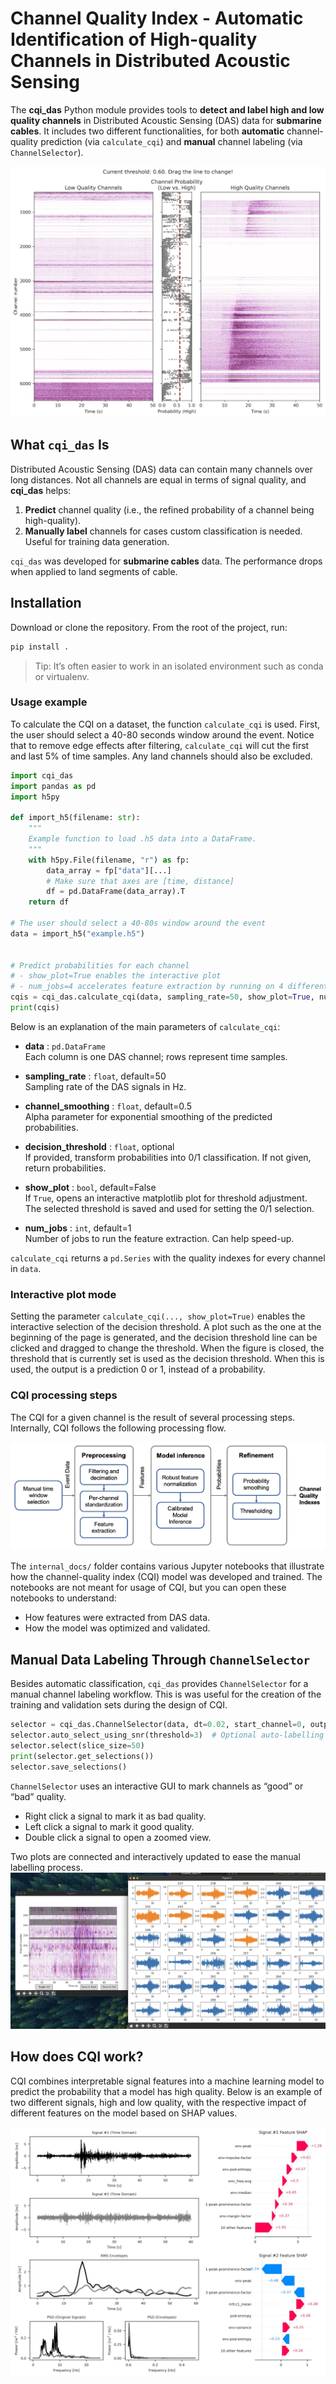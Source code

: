 # Channel Quality Index - Automatic Identification of High-quality Channels in Distributed Acoustic Sensing

The **cqi_das** Python module provides tools to **detect and label high and low quality channels** in Distributed Acoustic Sensing (DAS) data for **submarine cables**. It includes two different functionalities, for both **automatic** channel-quality prediction (via `calculate_cqi`) and **manual** channel labeling (via `ChannelSelector`).

![CQI Showcase](figures/cqi_showcase_plot.jpg)

## What `cqi_das` Is

Distributed Acoustic Sensing (DAS) data can contain many channels over long distances. Not all channels are equal in terms of signal quality, and **cqi_das** helps:
1. **Predict** channel quality (i.e., the refined probability of a channel being high-quality).
2. **Manually label** channels for cases custom classification is needed. Useful for training data generation.

`cqi_das` was developed for **submarine cables** data. The performance drops when applied to land segments of cable.

## Installation

Download or clone the repository. From the root of the project, run:

```bash
pip install .
```
> Tip: It’s often easier to work in an isolated environment such as conda or virtualenv.



### Usage example

To calculate the CQI on a dataset, the function `calculate_cqi` is used. First, the user should select a 
40-80 seconds window around the event. Notice that to remove edge effects after filtering, `calculate_cqi` will cut the first and last 5% of time samples. Any land channels should also be excluded.

```python
import cqi_das
import pandas as pd
import h5py

def import_h5(filename: str):
    """
    Example function to load .h5 data into a DataFrame.
    """
    with h5py.File(filename, "r") as fp:
        data_array = fp["data"][...]
        # Make sure that axes are [time, distance]
        df = pd.DataFrame(data_array).T
    return df

# The user should select a 40-80s window around the event
data = import_h5("example.h5")


# Predict probabilities for each channel
# - show_plot=True enables the interactive plot
# - num_jobs=4 accelerates feature extraction by running on 4 different processes
cqis = cqi_das.calculate_cqi(data, sampling_rate=50, show_plot=True, num_jobs=4)
print(cqis)
```

Below is an explanation of the main parameters of `calculate_cqi`:

- **data** : `pd.DataFrame`  
  Each column is one DAS channel; rows represent time samples.

- **sampling_rate** : `float`, default=50  
  Sampling rate of the DAS signals in Hz.

- **channel_smoothing** : `float`, default=0.5  
  Alpha parameter for exponential smoothing of the predicted probabilities.

- **decision_threshold** : `float`, optional  
  If provided, transform probabilities into 0/1 classification. If not given, return probabilities.

- **show_plot** : `bool`, default=False  
  If `True`, opens an interactive matplotlib plot for threshold adjustment. The selected threshold is saved and used for setting the 0/1 selection.

- **num_jobs** : `int`, default=1   
  Number of jobs to run the feature extraction. Can help speed-up.

`calculate_cqi` returns a `pd.Series` with the quality indexes for every channel in `data`. 

### Interactive plot mode

Setting the parameter `calculate_cqi(..., show_plot=True)` enables the interactive selection of the decision threshold. A plot such as the one at the beginning of the page is generated, and the decision threshold line can be clicked and
dragged to change the threshold. When the figure is closed, the threshold that is currently set is used as the decision threshold. When this is used, the output is a prediction 0 or 1, instead of a probability.

### CQI processing steps

The CQI for a given channel is the result of several processing steps. Internally, CQI follows the following processing flow.

![CQI Processing Diagram](figures/diagram-processing-wb.png)

The `internal_docs/` folder contains various Jupyter notebooks that illustrate how the channel-quality index (CQI) model was developed and trained. The notebooks are not meant for usage of CQI, but you can open these notebooks to understand:
- How features were extracted from DAS data.
- How the model was optimized and validated.


## Manual Data Labeling Through `ChannelSelector`
Besides automatic classification, `cqi_das` provides `ChannelSelector` for a manual channel labeling workflow. This is was useful for the creation of the training and validation sets during the design of CQI.

```python
selector = cqi_das.ChannelSelector(data, dt=0.02, start_channel=0, output_fname="mylabels.csv")
selector.auto_select_using_snr(threshold=3)  # Optional auto-labelling step
selector.select(slice_size=50)
print(selector.get_selections())
selector.save_selections()

```

`ChannelSelector` uses an interactive GUI to mark channels as “good” or “bad” quality. 
- Right click a signal to mark it as bad quality.
- Left click a signal to mark it good quality.
- Double click a signal to open a zoomed view.

Two plots are connected and interactively updated to ease the manual labelling process.
![Channel Labelling Example](figures/channel_selector-big.jpg)

## How does CQI work?

CQI combines interpretable signal features into a machine learning model to predict the probability that a model has high quality. Below is an example of two different signals, high and low quality, with the respective impact of different
features on the model based on SHAP values.

![CQI Processing Diagram](figures/example_signals.jpg)
